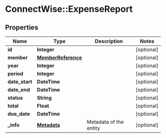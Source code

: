 # ConnectWise::ExpenseReport

## Properties
Name | Type | Description | Notes
------------ | ------------- | ------------- | -------------
**id** | **Integer** |  | [optional] 
**member** | [**MemberReference**](MemberReference.md) |  | [optional] 
**year** | **Integer** |  | [optional] 
**period** | **Integer** |  | [optional] 
**date_start** | **DateTime** |  | [optional] 
**date_end** | **DateTime** |  | [optional] 
**status** | **String** |  | [optional] 
**total** | **Float** |  | [optional] 
**due_date** | **DateTime** |  | [optional] 
**_info** | [**Metadata**](Metadata.md) | Metadata of the entity | [optional] 


